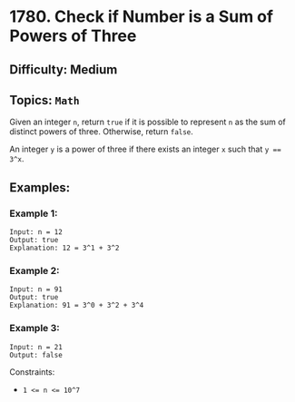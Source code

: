 # 1780. Check if Number is a Sum of Powers of Three

## Difficulty: Medium
## Topics: `Math`

Given an integer `n`, return `true` if it is possible to represent `n` as the sum of distinct powers of three. Otherwise, return `false`.

An integer `y` is a power of three if there exists an integer `x` such that `y == 3^x`.

## Examples:
### Example 1:
```
Input: n = 12
Output: true
Explanation: 12 = 3^1 + 3^2
```
### Example 2:
```
Input: n = 91
Output: true
Explanation: 91 = 3^0 + 3^2 + 3^4
```
### Example 3:
```
Input: n = 21
Output: false
```

Constraints:
* `1 <= n <= 10^7`

